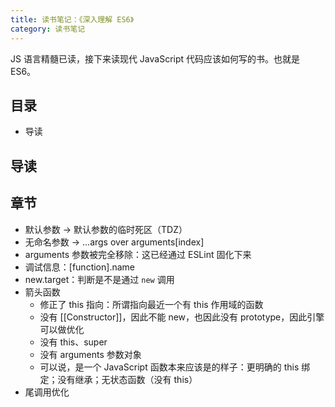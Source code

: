 ```yaml
---
title: 读书笔记：《深入理解 ES6》
category: 读书笔记
---
```


JS 语言精髓已读，接下来读现代 JavaScript 代码应该如何写的书。也就是 ES6。

## 目录

* 导读

## 导读

## 章节

 * 默认参数 -> 默认参数的临时死区（TDZ）
* 无命名参数 -> ...args over arguments[index]
* arguments 参数被完全移除：这已经通过 ESLint 固化下来
* 调试信息：[function].name
* new.target：判断是不是通过 `new` 调用
* 箭头函数
  * 修正了 this 指向：所谓指向最近一个有 this 作用域的函数
  * 没有 [[Constructor]]，因此不能 new，也因此没有 prototype，因此引擎可以做优化
  * 没有 this、super
  * 没有 arguments 参数对象
  * 可以说，是一个 JavaScript 函数本来应该是的样子：更明确的 this 绑定；没有继承；无状态函数（没有 this）
* 尾调用优化
